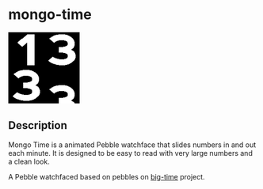 # mongo-time

![screenshot](icon_144.png)
## Description
Mongo Time is a animated Pebble watchface that slides numbers in and out each minute. It is designed to be easy to read with very large numbers and a clean look. 

A Pebble watchfaced based on pebbles on [big-time](https://github.com/pebble-examples/big-time) project.